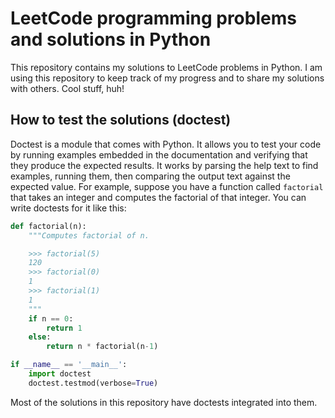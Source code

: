 # LeetCode programming problems and solutions in Python
This repository contains my solutions to LeetCode problems in Python. I am using this repository to keep track of my progress and to share my solutions with others. Cool stuff, huh!

## How to test the solutions (doctest)
Doctest is a module that comes with Python. It allows you to test your code by running examples embedded in the documentation and verifying that they produce the expected results. It works by parsing the help text to find examples, running them, then comparing the output text against the expected value. 
For example, suppose you have a function called `factorial` that takes an integer and computes the factorial of that integer. You can write doctests for it like this:
```python
def factorial(n):
    """Computes factorial of n.

    >>> factorial(5)
    120
    >>> factorial(0)
    1
    >>> factorial(1)
    1
    """
    if n == 0:
        return 1
    else:
        return n * factorial(n-1)

if __name__ == '__main__':
    import doctest
    doctest.testmod(verbose=True)
```

Most of the solutions in this repository have doctests integrated into them.

